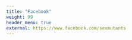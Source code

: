 ```yaml
---
title: "Facebook"
weight: 99
header_menu: true
external: https://www.facebook.com/sexmutants
---
```


